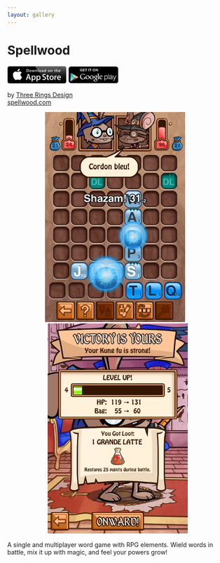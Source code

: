 ```yaml
---
layout: gallery
---
```


# Spellwood

<div id="appstores">
<a href="https://itunes.apple.com/app/id572962048"><img src="../appstore.svg" height="40"></a>
<a href="https://play.google.com/store/apps/details?id=com.sega.spellwood"><img src="../googleplay.png" height="40"></a>
</div>

by [Three Rings Design](http://www.threerings.net/)  
[spellwood.com](http://www.spellwood.com)

<center>
<span class="screenshot"><img src="battle-i4.jpg" width="320"/></span>
&nbsp;&nbsp;
<span class="screenshot"><img src="won-i4.jpg" width="320"/></span>
</center>

A single and multiplayer word game with RPG elements. Wield words in battle, mix it up with magic,
and feel your powers grow!

